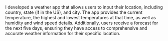 I developed a weather app that allows users to input their location, 
including country, state (if in the US), and city. The app provides the current temperature, 
the highest and lowest temperatures at that time, as well as humidity and wind speed details. Additionally, users receive a forecast for the next 
five days, ensuring they have access to comprehensive and accurate weather information for their specific location.

